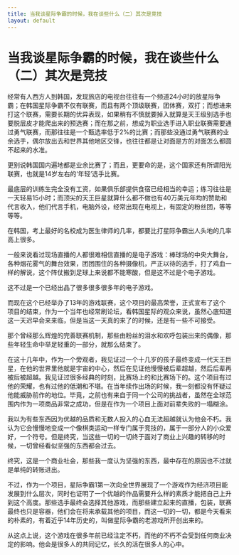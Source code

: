 ```yaml
---
title: 当我谈星际争霸的时候，我在谈些什么（二）其次是竞技
layout: default
---
```


# 当我谈星际争霸的时候，我在谈些什么（二）其次是竞技

经常有人西方人到韩国，发现旅店的电视台往往有一个频道24小时的放星际争霸；在韩国星际争霸不仅有联赛，而且有两个顶级联赛，团体赛，双打；而想进来打这个联赛，需要长期的优异表现，如果稍有不慎就要掉入就算是天王级别选手也要脱层皮才能爬出来的预选赛；而在那之前，想成为职业选手进入职业联赛需要通过勇气联赛，而那往往是一个甄选率低于2%的比赛；而那些没通过勇气联赛的业余选手，偶尔放出去和世界其他地区交锋，也往往都是让对面是方的对面怎么都圆不起来的水准。

更别说韩国国内遍地都是业余比赛了；而且，更要命的是，这个国家还有所谓阳光联赛，也就是14岁左右的‘年轻’选手比赛。

最底层的训练生完全没有工资，如果俱乐部提供食宿已经相当的幸运；练习往往是一天轻易15小时；而顶尖的天王巨星就算什么都不做也有40万美元年均的赞助和代言收入，他们代言手机，电脑外设，经常出现在电视上，有固定的粉丝团，等等等等。

在韩国，考上最好的名校成为医生律师的几率，都要比打星际争霸出人头地的几率高上很多。

一般来说看过现场直播的人都很难相信直播的是电子游戏：棒球场的中央大舞台，各种烟花雾气的舞台效果，团团围住的各种摄像机，严正以待的选手，打了鸡血一样的解说，这个阵仗搬到足球上来说都不能寒酸，但是这不过是个电子游戏。

这不过是一个已经出品了很多很多很多年的电子游戏。

而现在这个已经举办了13年的游戏联赛，这个项目的最高荣誉，正式宣布了这个项目的结束，作为一个当年也经常刷论坛，看韩国星际的观众来说，虽然心底知道这一天迟早会来来临，但是当这一天真的来了的时候，还是有一些不可接受。

那个曾经那么辉煌的完善联赛机制，那些由粉丝的泪水和欢呼包装出来的偶像，那些年轻生命中举足轻重的一部分，就那么结束了。

在这十几年中，作为一个旁观者，我见证过一个十几岁的孩子最终变成一代天王巨星，在他的世界里他就是宇宙的中心，然后在见证他慢慢被后辈超越，然后后辈再被后被超越。我见证过很多经典的时刻，比赛场上的和比赛场下的。这个项目有过他的荣耀，也有过他的低潮和不堪。在当年续作出场的时候，我一刻都没有怀疑过他能威胁前作的地位。毕竟，之前也有来自于同一个公司的挑战者，虽然在全球范围内作为一项商品非常之成功，但是在作为一个项目上面对前辈失败的一塌糊涂。

我以为有些东西因为优越的品质和无数人投入的心血无法超越就认为他会不朽。我认为它会慢慢地变成一个像棋类运动一样专门属于竞技的，属于一部分人的小众爱好，一个符号。但是终究，当这些一切的一切终于面对了商业上兴趣的转移的时候，一切曾经看似坚强的东西都会过去。

终究，这是一个商业社会，那些我一度认为坚强的东西，最中存在的原因也不过就是单纯的转账进出。

不过，作为一个项目，星际争霸1第一次向全世界展现了一个游戏作为经济项目能发展到什么层次，同时也证明了一个优越的作品需要升么样的素质才能把自己上升到这个高度。那些选手最终会选择其他游戏，而那些建立起来的直播，包装，联赛最终也只是容器，他们会在将来承载其他的项目，而这一切的一切，都是今天看来的朴素的，有着近乎14年历史的，叫做星际争霸的老游戏所开创出来的。

从这点上说，这个游戏在很多年前已经注定不朽，而他的不朽不会受到任何商业决定的影响。他会是很多人的共同记忆，长久的活在很多人的心中。